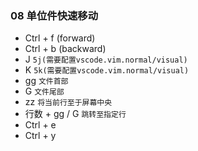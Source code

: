 ### 08 单位件快速移动

- Ctrl + f (forward)
- Ctrl + b (backward)
- J  `5j(需要配置vscode.vim.normal/visual)`
- K  `5k(需要配置vscode.vim.normal/visual)`
- gg `文件首部`
- G  `文件尾部`
- zz `将当前行至于屏幕中央`
- 行数 + gg / G `跳转至指定行`
- Ctrl + e
- Ctrl + y
